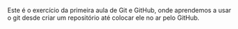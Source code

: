 Este é o exercício da primeira aula de Git e GitHub, onde aprendemos a usar o git desde criar um repositório até colocar ele no ar pelo GitHub.
